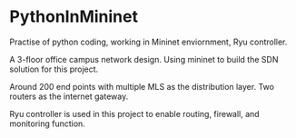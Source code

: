 # PythonInMininet
Practise of python coding, working in Mininet enviornment, Ryu controller.

A 3-floor office campus network design. Using mininet to build the SDN solution for this project.

Around 200 end points with multiple MLS as the distribution layer. Two routers as the internet gateway.

Ryu controller is used in this project to enable routing, firewall, and monitoring function.

